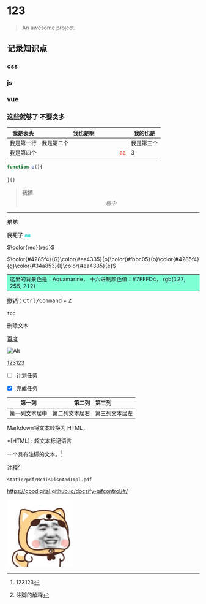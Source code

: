 # 123

> An awesome project.

## 记录知识点
### css
### js
### vue
### 这些就够了 不要贪多

我是表头| 我也是啊| 我的也是
--|--|--
我是第一行| 我是第二个| 我是第三个
| 我是第四个|<img width=200; > <font color=red >aa</font>|3


```javascript
function a(){

}()
```

> 我擦
$$  居中  $$
---
**弟弟**

~~我死了~~
<font color=DarkTurquoise >aa</font>

$\color{red}{red}$

$\color{#4285f4}{G}\color{#ea4335}{o}\color{#fbbc05}{o}\color{#4285f4}{g}\color{#34a853}{l}\color{#ea4335}{e}$

<table><tr><td bgcolor=#7FFFD4>这里的背景色是：Aquamarine，  十六进制颜色值：#7FFFD4， rgb(127, 255, 212)</td></tr></table>

撤销：<kbd>Ctrl/Command</kbd> + <kbd>Z</kbd>

`toc`



~~删除文本~~




[百度](https://www.baidu.com)

![Alt](url)


[123123](#css)

- [ ] 计划任务

- [x] 完成任务

| 第一列       | 第二列         | 第三列        |
|:-----------:| -------------:|:-------------|
| 第一列文本居中 | 第二列文本居右  | 第三列文本居左 |

Markdown将文本转换为 HTML。

*[HTML] :   超文本标记语言

一个具有注脚的文本。[^1]

注释[^2]




<!-- static/pdf/nginx.pdf -->
```pdf
static/pdf/RedisDisnAndImpl.pdf
```


https://gbodigital.github.io/docsify-gifcontrol/#/

![](../static/gif/test.gif "-gifcontrol-disabled;")




[^1]: 123123
[^2]: 注脚的解释





